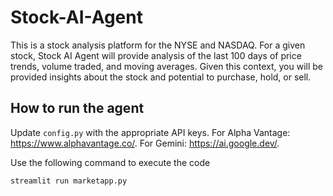 # Stock-AI-Agent
This is a stock analysis platform for the NYSE and NASDAQ. For a given stock, Stock AI Agent will provide analysis of the last 100 days of price trends, volume traded, and moving averages. Given this context, you will be provided insights about the stock and potential to purchase, hold, or sell.

## How to run the agent
Update `config.py` with the appropriate API keys. For Alpha Vantage: https://www.alphavantage.co/. For Gemini: https://ai.google.dev/.

Use the following command to execute the code
```
streamlit run marketapp.py
```
